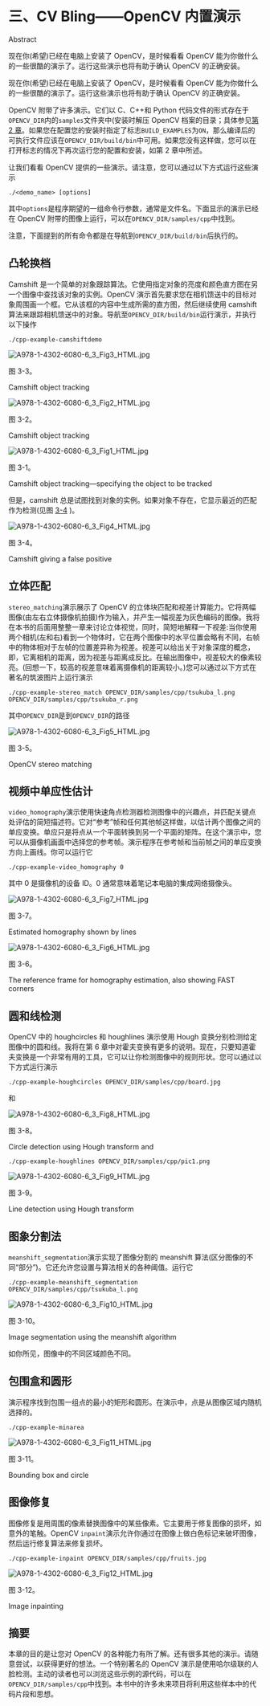 # 三、CV Bling——OpenCV 内置演示

Abstract

现在你(希望)已经在电脑上安装了 OpenCV，是时候看看 OpenCV 能为你做什么的一些很酷的演示了。运行这些演示也将有助于确认 OpenCV 的正确安装。

现在你(希望)已经在电脑上安装了 OpenCV，是时候看看 OpenCV 能为你做什么的一些很酷的演示了。运行这些演示也将有助于确认 OpenCV 的正确安装。

OpenCV 附带了许多演示。它们以 C、C++和 Python 代码文件的形式存在于`OPENCV_DIR`内的`samples`文件夹中(安装时解压 OpenCV 档案的目录；具体参见[第 2 章](02.html)。如果您在配置您的安装时指定了标志`BUILD_EXAMPLES`为`ON`，那么编译后的可执行文件应该在`OPENCV_DIR/build/bin`中可用。如果您没有这样做，您可以在打开标志的情况下再次运行您的配置和安装，如第 2 章中所述。

让我们看看 OpenCV 提供的一些演示。请注意，您可以通过以下方式运行这些演示

`./<demo_name> [options]`

其中`options`是程序期望的一组命令行参数，通常是文件名。下面显示的演示已经在 OpenCV 附带的图像上运行，可以在`OPENCV_DIR/samples/cpp`中找到。

注意，下面提到的所有命令都是在导航到`OPENCV_DIR/build/bin`后执行的。

## 凸轮换档

Camshift 是一个简单的对象跟踪算法。它使用指定对象的亮度和颜色直方图在另一个图像中查找该对象的实例。OpenCV 演示首先要求您在相机馈送中的目标对象周围画一个框。它从该框的内容中生成所需的直方图，然后继续使用 camshift 算法来跟踪相机馈送中的对象。导航至`OPENCV_DIR/build/bin`运行演示，并执行以下操作

`./cpp-example-camshiftdemo`

![A978-1-4302-6080-6_3_Fig3_HTML.jpg](img/A978-1-4302-6080-6_3_Fig3_HTML.jpg)

图 3-3。

Camshift object tracking

![A978-1-4302-6080-6_3_Fig2_HTML.jpg](img/A978-1-4302-6080-6_3_Fig2_HTML.jpg)

图 3-2。

Camshift object tracking

![A978-1-4302-6080-6_3_Fig1_HTML.jpg](img/A978-1-4302-6080-6_3_Fig1_HTML.jpg)

图 3-1。

Camshift object tracking—specifying the object to be tracked

但是，camshift 总是试图找到对象的实例。如果对象不存在，它显示最近的匹配作为检测(见图 [3-4](#Fig4) )。

![A978-1-4302-6080-6_3_Fig4_HTML.jpg](img/A978-1-4302-6080-6_3_Fig4_HTML.jpg)

图 3-4。

Camshift giving a false positive

## 立体匹配

`stereo_matching`演示展示了 OpenCV 的立体块匹配和视差计算能力。它将两幅图像(由左右立体摄像机拍摄)作为输入，并产生一幅视差为灰色编码的图像。我将在本书的后面用整整一章来讨论立体视觉，同时，简短地解释一下视差:当你使用两个相机(左和右)看到一个物体时，它在两个图像中的水平位置会略有不同，右帧中的物体相对于左帧的位置差异称为视差。视差可以给出关于对象深度的概念，即，它离相机的距离，因为视差与距离成反比。在输出图像中，视差较大的像素较亮。(回想一下，较高的视差意味着离摄像机的距离较小。)您可以通过以下方式在著名的筑波图片上运行演示

`./cpp-example-stereo_match OPENCV_DIR/samples/cpp/tsukuba_l.png OPENCV_DIR/samples/cpp/tsukuba_r.png`

其中`OPENCV_DIR`是到`OPENCV_DIR`的路径

![A978-1-4302-6080-6_3_Fig5_HTML.jpg](img/A978-1-4302-6080-6_3_Fig5_HTML.jpg)

图 3-5。

OpenCV stereo matching

## 视频中单应性估计

`video_homography`演示使用快速角点检测器检测图像中的兴趣点，并匹配关键点处评估的简短描述符。它对“参考”帧和任何其他帧这样做，以估计两个图像之间的单应变换。单应只是将点从一个平面转换到另一个平面的矩阵。在这个演示中，您可以从摄像机画面中选择您的参考帧。演示程序在参考帧和当前帧之间的单应变换方向上画线。你可以运行它

`./cpp-example-video_homography 0`

其中 0 是摄像机的设备 ID。0 通常意味着笔记本电脑的集成网络摄像头。

![A978-1-4302-6080-6_3_Fig7_HTML.jpg](img/A978-1-4302-6080-6_3_Fig7_HTML.jpg)

图 3-7。

Estimated homography shown by lines

![A978-1-4302-6080-6_3_Fig6_HTML.jpg](img/A978-1-4302-6080-6_3_Fig6_HTML.jpg)

图 3-6。

The reference frame for homography estimation, also showing FAST corners

## 圆和线检测

OpenCV 中的 houghcircles 和 houghlines 演示使用 Hough 变换分别检测给定图像中的圆和线。我将在第 6 章中对霍夫变换有更多的说明。现在，只要知道霍夫变换是一个非常有用的工具，它可以让你检测图像中的规则形状。您可以通过以下方式运行演示

`./cpp-example-houghcircles OPENCV_DIR/samples/cpp/board.jpg`

和

![A978-1-4302-6080-6_3_Fig8_HTML.jpg](img/A978-1-4302-6080-6_3_Fig8_HTML.jpg)

图 3-8。

Circle detection using Hough transform and

`./cpp-example-houghlines OPENCV_DIR/samples/cpp/pic1.png`

![A978-1-4302-6080-6_3_Fig9_HTML.jpg](img/A978-1-4302-6080-6_3_Fig9_HTML.jpg)

图 3-9。

Line detection using Hough transform

## 图象分割法

`meanshift_segmentation`演示实现了图像分割的 meanshift 算法(区分图像的不同“部分”)。它还允许您设置与算法相关的各种阈值。运行它

`./cpp-example-meanshift_segmentation OPENCV_DIR/samples/cpp/tsukuba_l.png`

![A978-1-4302-6080-6_3_Fig10_HTML.jpg](img/A978-1-4302-6080-6_3_Fig10_HTML.jpg)

图 3-10。

Image segmentation using the meanshift algorithm

如你所见，图像中的不同区域颜色不同。

## 包围盒和圆形

演示程序找到包围一组点的最小的矩形和圆形。在演示中，点是从图像区域内随机选择的。

`./cpp-example-minarea`

![A978-1-4302-6080-6_3_Fig11_HTML.jpg](img/A978-1-4302-6080-6_3_Fig11_HTML.jpg)

图 3-11。

Bounding box and circle

## 图像修复

图像修复是用周围的像素替换图像中的某些像素。它主要用于修复图像的损坏，如意外的笔触。OpenCV `inpaint`演示允许你通过在图像上做白色标记来破坏图像，然后运行修复算法来修复损坏。

`./cpp-example-inpaint OPENCV_DIR/samples/cpp/fruits.jpg`

![A978-1-4302-6080-6_3_Fig12_HTML.jpg](img/A978-1-4302-6080-6_3_Fig12_HTML.jpg)

图 3-12。

Image inpainting

## 摘要

本章的目的是让您对 OpenCV 的各种能力有所了解。还有很多其他的演示。请随意尝试，以获得更好的想法。一个特别著名的 OpenCV 演示是使用哈尔级联的人脸检测。主动的读者也可以浏览这些示例的源代码，可以在`OPENCV_DIR/samples/cpp`中找到。本书中的许多未来项目将利用这些样本中的代码片段和思想。